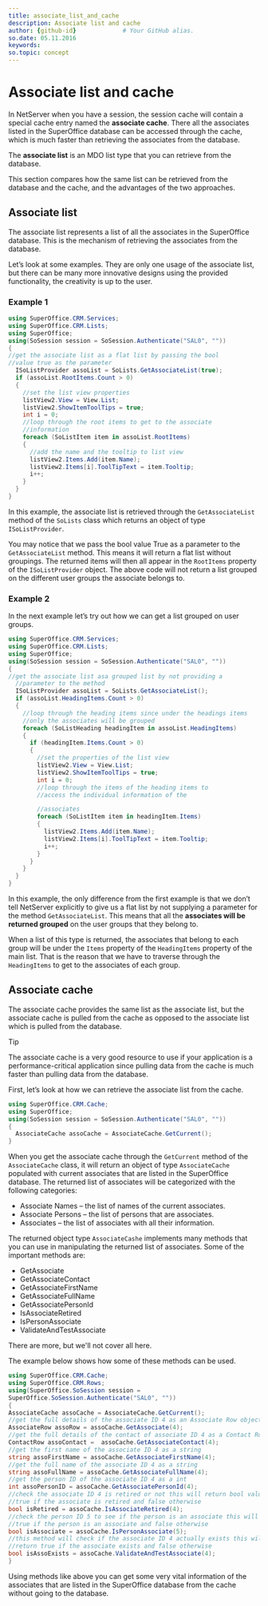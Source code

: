```yaml
---
title: associate_list_and_cache
description: Associate list and cache
author: {github-id}             # Your GitHub alias.
so.date: 05.11.2016
keywords:
so.topic: concept
---
```


# Associate list and cache

In NetServer when you have a session, the session cache will contain a special cache entry named the **associate cache**. There all the associates listed in the SuperOffice database can be accessed through the cache, which is much faster than retrieving the associates from the database.

The **associate list** is an MDO list type that you can retrieve from the database.

This section compares how the same list can be retrieved from the database and the cache, and the advantages of the two approaches.

## Associate list

The associate list represents a list of all the associates in the SuperOffice database. This is the mechanism of retrieving the associates from the database.

Let’s look at some examples. They are only one usage of the associate list, but there can be many more innovative designs using the provided functionality, the creativity is up to the user.

### Example 1

```csharp
using SuperOffice.CRM.Services;
using SuperOffice.CRM.Lists;
using SuperOffice;
using(SoSession session = SoSession.Authenticate("SAL0", ""))
{
//get the associate list as a flat list by passing the bool
//value true as the parameter
  ISoListProvider assoList = SoLists.GetAssociateList(true);
  if (assoList.RootItems.Count > 0)
  {
    //set the list view properties
    listView2.View = View.List;
    listView2.ShowItemToolTips = true;
    int i = 0;
    //loop through the root items to get to the associate
    //information
    foreach (SoListItem item in assoList.RootItems)
    {
      //add the name and the tooltip to list view
      listView2.Items.Add(item.Name);
      listView2.Items[i].ToolTipText = item.Tooltip;
      i++;
    }
  }
}
```

In this example, the associate list is retrieved through the `GetAssociateList` method of the `SoLists` class which returns an object of type `ISoListProvider`.

You may notice that we pass the bool value True as a parameter to the `GetAssociateList` method. This means it will return a flat list without groupings. The returned items will then all appear in the `RootItems` property of the `ISoListProvider` object. The above code will not return a list grouped on the different user groups the associate belongs to.

### Example 2

In the next example let’s try out how we can get a list grouped on user groups.

```csharp
using SuperOffice.CRM.Services;
using SuperOffice.CRM.Lists;
using SuperOffice;
using(SoSession session = SoSession.Authenticate("SAL0", ""))
{
//get the associate list asa grouped list by not providing a
  //parameter to the method
  ISoListProvider assoList = SoLists.GetAssociateList();
  if (assoList.HeadingItems.Count > 0)
  {
    //loop through the heading items since under the headings items
    //only the associates will be grouped
    foreach (SoListHeading headingItem in assoList.HeadingItems)
    {
      if (headingItem.Items.Count > 0)
      {
        //set the properties of the list view
        listView2.View = View.List;
        listView2.ShowItemToolTips = true;
        int i = 0;
        //loop through the items of the heading items to
        //access the individual information of the

        //associates
        foreach (SoListItem item in headingItem.Items)
        {
          listView2.Items.Add(item.Name);
          listView2.Items[i].ToolTipText = item.Tooltip;
          i++;
        }
      }
    }
  }
}
```

In this example, the only difference from the first example is that we don’t tell NetServer explicitly to give us a flat list by not supplying a parameter for the method `GetAssociateList`. This means that all the **associates will be returned grouped** on the user groups that they belong to.

When a list of this type is returned, the associates that belong to each group will be under the `Items` property of the `HeadingItems` property of the main list. That is the reason that we have to traverse through the `HeadingItems` to get to the associates of each group.

## Associate cache

The associate cache provides the same list as the associate list, but the associate cache is pulled from the cache as opposed to the associate list which is pulled from the database.

> [!TIP]
> The associate cache is a very good resource to use if your application is a performance-critical application since pulling data from the cache is much faster than pulling data from the database.

First, let’s look at how we can retrieve the associate list from the cache.

```csharp
using SuperOffice.CRM.Cache;
using SuperOffice;
using(SoSession session = SoSession.Authenticate("SAL0", ""))
{
  AssociateCache assoCache = AssociateCache.GetCurrent();
}
```

When you get the associate cache through the `GetCurrent` method of the `AssociateCache` class, it will return an object of type `AssociateCache` populated with current associates that are listed in the SuperOffice database. The returned list of associates will be categorized with the following categories:

* Associate Names – the list of names of the current associates.
* Associate Persons – the list of persons that are associates.
* Associates – the list of associates with all their information.

The returned object type `AssociateCashe` implements many methods that you can use in manipulating the returned list of associates. Some of the important methods are:

* GetAssociate
* GetAssociateContact
* GetAssociateFirstName
* GetAssociateFullName
* GetAssociatePersonId
* IsAssociateRetired
* IsPersonAssociate
* ValidateAndTestAssociate

There are more, but we'll not cover all here.

The example below shows how some of these methods can be used.

```csharp
using SuperOffice.CRM.Cache;
using SuperOffice.CRM.Rows;
using(SuperOffice.SoSession session =
SuperOffice.SoSession.Authenticate("SAL0", ""))
{
AssociateCache assoCache = AssociateCache.GetCurrent();
//get the full details of the associate ID 4 as an Associate Row object
AssociateRow assoRow = assoCache.GetAssociate(4);
//get the full details of the contact of associate ID 4 as a Contact Row object
ContactRow assoContact =  assoCache.GetAssociateContact(4);
//get the first name of the associate ID 4 as a string
string assoFirstName = assoCache.GetAssociateFirstName(4);
//get the full name of the associate ID 4 as a string
string assoFullName = assoCache.GetAssociateFullName(4);
//get the person ID of the associate ID 4 as a int
int assoPersonID = assoCache.GetAssociatePersonId(4);
//check the associate ID 4 is retired or not this will return bool value
//true if the associate is retired and false otherwise
bool isRetired = assoCache.IsAssociateRetired(4);
//check the person ID 5 to see if the person is an associate this will return
//true if the person is an associate and false otherwise
bool isAssociate = assoCache.IsPersonAssociate(5);
//this method will check if the associate ID 4 actually exists this will
//return true if the associate exists and false otherwise
bool isAssoExists = assoCache.ValidateAndTestAssociate(4);
}
```

Using methods like above you can get some very vital information of the associates that are listed in the SuperOffice database from the cache without going to the database.
